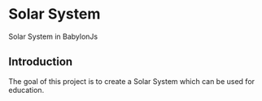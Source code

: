 # Solar System
Solar System in BabylonJs


## Introduction

The goal of this project is to create a Solar System which can be used for education.




